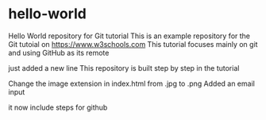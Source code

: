  # hello-world
Hello World repository for Git tutorial
This is an example repository for the Git tutoial on https://www.w3schools.com
This tutorial focuses mainly on git and using GitHub as its remote

just added a new line
This repository is built step by step in the tutorial

Change the image extension in index.html from .jpg to .png
Added an email input 

it now include steps for github
